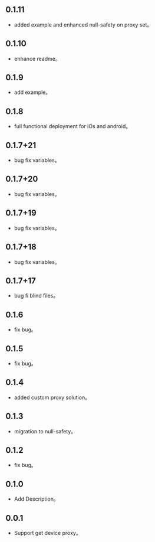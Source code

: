 ## 0.1.11

* added example and enhanced null-safety on proxy set。

## 0.1.10

* enhance readme。

## 0.1.9

* add example。

## 0.1.8

* full functional deployment for iOs and android。

## 0.1.7+21

* bug fix variables。

## 0.1.7+20

* bug fix variables。

## 0.1.7+19

* bug fix variables。

## 0.1.7+18

* bug fix variables。

## 0.1.7+17

* bug fi blind files。

## 0.1.6

* fix bug。

## 0.1.5

* fix bug。

## 0.1.4

* added custom proxy solution。

## 0.1.3

* migration to null-safety。

## 0.1.2

* fix bug。

## 0.1.0

* Add Description。

## 0.0.1

* Support get device proxy。
